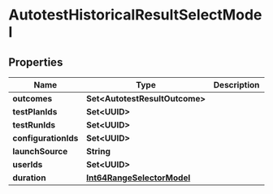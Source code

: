 

# AutotestHistoricalResultSelectModel


## Properties

| Name | Type | Description | Notes |
|------------ | ------------- | ------------- | -------------|
|**outcomes** | **Set&lt;AutotestResultOutcome&gt;** |  |  [optional] |
|**testPlanIds** | **Set&lt;UUID&gt;** |  |  [optional] |
|**testRunIds** | **Set&lt;UUID&gt;** |  |  [optional] |
|**configurationIds** | **Set&lt;UUID&gt;** |  |  [optional] |
|**launchSource** | **String** |  |  [optional] |
|**userIds** | **Set&lt;UUID&gt;** |  |  [optional] |
|**duration** | [**Int64RangeSelectorModel**](Int64RangeSelectorModel.md) |  |  [optional] |



